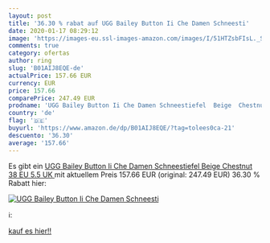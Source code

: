 ```yaml
---
layout: post
title: '36.30 % rabat auf UGG Bailey Button Ii Che Damen Schneesti'
date: 2020-01-17 08:29:12
image: 'https://images-eu.ssl-images-amazon.com/images/I/51HTZsbFIsL._SL200_.jpg'
comments: true
category: ofertas
author: ring
slug: 'B01AIJ8EQE-de'
actualPrice: 157.66 EUR
currency: EUR
price: 157.66
comparePrice: 247.49 EUR
prodname: 'UGG Bailey Button Ii Che Damen Schneestiefel  Beige  Chestnut   38 EU  5.5 UK '
country: 'de'
flag: '🇩🇪'
buyurl: 'https://www.amazon.de/dp/B01AIJ8EQE/?tag=tolees0ca-21'
descuento: '36.30'
average: '157.66'
---
```


Es gibt ein [UGG Bailey Button Ii Che Damen Schneestiefel  Beige  Chestnut   38 EU  5.5 UK ](https://www.amazon.de/dp/B01AIJ8EQE/?tag=tolees0ca-21) mit aktuellem Preis 157.66 EUR (original: 247.49 EUR) 36.30 % Rabatt hier:

[![UGG Bailey Button Ii Che Damen Schneesti](https://images-eu.ssl-images-amazon.com/images/I/51HTZsbFIsL._SL200_.jpg)](https://www.amazon.de/dp/B01AIJ8EQE/?tag=tolees0ca-21)

ℹ️:


[kauf es hier!!](https://www.amazon.de/dp/B01AIJ8EQE/?tag=tolees0ca-21)
